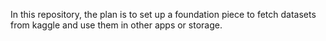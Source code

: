 In this repository, the plan is to set up a foundation piece to fetch datasets from kaggle and use them in other apps or storage.
